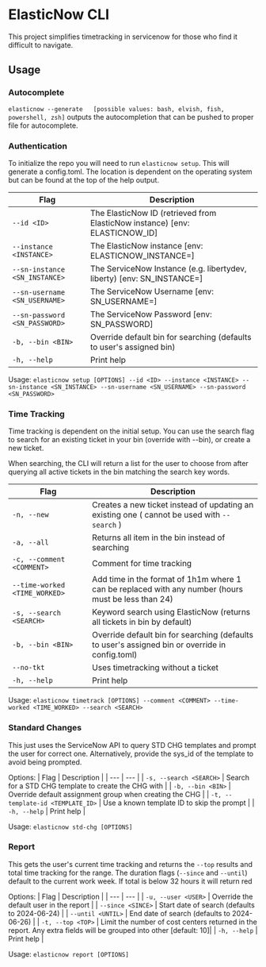 # ElasticNow CLI

This project simplifies timetracking in servicenow for those who find it difficult to navigate.

## Usage

### Autocomplete

`elasticnow --generate   [possible values: bash, elvish, fish, powershell, zsh]` outputs the autocompletion that can be pushed to proper file for autocomplete.

### Authentication

To initialize the repo you will need to run `elasticnow setup`. This will generate a config.toml. The location is dependent on the operating system but can be found at the top of the help output.

| Flag                          | Description                                                                 |
| ----------------------------- | --------------------------------------------------------------------------- |
| `--id <ID>`                   | The ElasticNow ID (retrieved from ElasticNow instance) [env: ELASTICNOW_ID] |
| `--instance <INSTANCE>`       | The ElasticNow instance [env: ELASTICNOW_INSTANCE=]                         |
| `--sn-instance <SN_INSTANCE>` | The ServiceNow Instance (e.g. libertydev, liberty) [env: SN_INSTANCE=]      |
| `--sn-username <SN_USERNAME>` | The ServiceNow Username [env: SN_USERNAME=]                                 |
| `--sn-password <SN_PASSWORD>` | The ServiceNow Password [env: SN_PASSWORD]                                  |
| `-b, --bin <BIN>`             | Override default bin for searching (defaults to user's assigned bin)        |
| `-h, --help`                  | Print help                                                                  |

Usage: `elasticnow setup [OPTIONS] --id <ID> --instance <INSTANCE> --sn-instance <SN_INSTANCE> --sn-username <SN_USERNAME> --sn-password <SN_PASSWORD>`

### Time Tracking

Time tracking is dependent on the initial setup. You can use the search flag to search for an existing ticket in your bin (override with --bin), or create a new ticket.

When searching, the CLI will return a list for the user to choose from after querying all active tickets in the bin matching the search key words.

| Flag                          | Description                                                                                         |
| ----------------------------- | --------------------------------------------------------------------------------------------------- |
| `-n, --new`                   | Creates a new ticket instead of updating an existing one ( cannot be used with `--search` )         |
| `-a, --all`                   | Returns all item in the bin instead of searching                                                    |
| `-c, --comment <COMMENT>`     | Comment for time tracking                                                                           |
| `--time-worked <TIME_WORKED>` | Add time in the format of 1h1m where 1 can be replaced with any number (hours must be less than 24) |
| `-s, --search <SEARCH>`       | Keyword search using ElasticNow (returns all tickets in bin by default)                             |
| `-b, --bin <BIN>`             | Override default bin for searching (defaults to user's assigned bin or override in config.toml)     |
| `--no-tkt`                    | Uses timetracking without a ticket                                                                  |
| `-h, --help`                  | Print help                                                                                          |

Usage: `elasticnow timetrack [OPTIONS] --comment <COMMENT> --time-worked <TIME_WORKED> --search <SEARCH>`

### Standard Changes

This just uses the ServiceNow API to query STD CHG templates and prompt the user for correct one. Alternatively, provide the sys_id of the template to avoid being prompted.

Options:
| Flag | Description |
| --- | --- |
| `-s, --search <SEARCH>` | Search for a STD CHG template to create the CHG with |
| `-b, --bin <BIN>` | Override default assignment group when creating the CHG |
| `-t, --template-id <TEMPLATE_ID>` | Use a known template ID to skip the prompt |
| `-h, --help` | Print help |

Usage: `elasticnow std-chg [OPTIONS]`

### Report

This gets the user's current time tracking and returns the `--top` results and total time tracking for the range. The duration flags (`--since` and `--until`) default to the current work week. If total is below 32 hours it will return red

Options:
| Flag | Description |
| --- | --- |
| `-u, --user <USER>` | Override the default user in the report |
| `--since <SINCE>` | Start date of search (defaults to 2024-06-24) |
| `--until <UNTIL>` | End date of search (defaults to 2024-06-26) |
| `-t, --top <TOP>` | Limit the number of cost centers returned in the report. Any extra fields will be grouped into other [default: 10]|
| `-h, --help` | Print help |

Usage: `elasticnow report [OPTIONS]`
